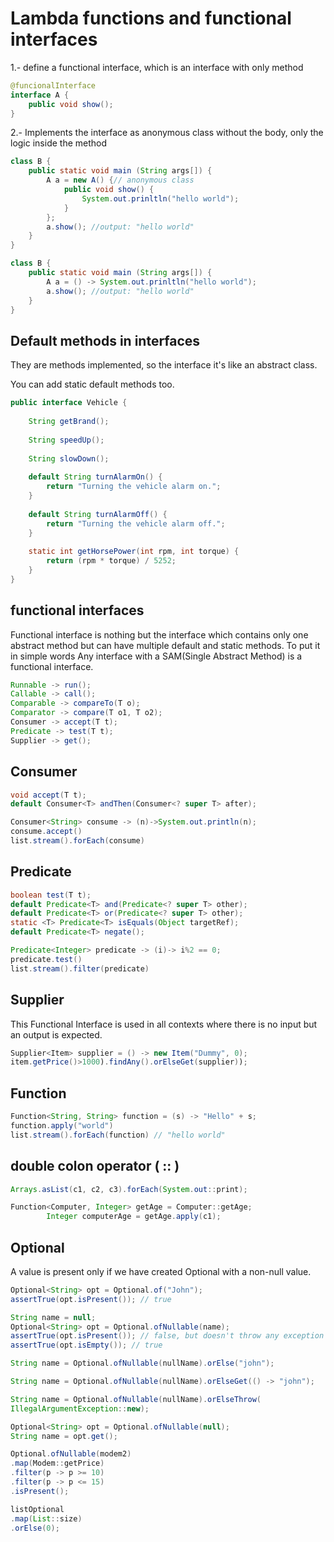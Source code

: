 # Lambda functions and functional interfaces

1.- define a functional interface, which is an interface with only method

```java
@funcionalInterface
interface A {
    public void show();
}
```

2.- Implements the interface as anonymous class without the body, only the logic inside the method

```java
class B {
    public static void main (String args[]) {
        A a = new A() {// anonymous class
            public void show() {
                System.out.prinltln("hello world");
            }
        };
        a.show(); //output: "hello world" 
    }
}
```

```java
class B {
    public static void main (String args[]) {
        A a = () -> System.out.prinltln("hello world");
        a.show(); //output: "hello world" 
    }
}
```

## Default methods in interfaces

They are methods implemented, so the interface it's like an abstract class. 

You can add static default methods too.

```java
public interface Vehicle {
    
    String getBrand();
    
    String speedUp();
    
    String slowDown();
    
    default String turnAlarmOn() {
        return "Turning the vehicle alarm on.";
    }
    
    default String turnAlarmOff() {
        return "Turning the vehicle alarm off.";
    }
    
    static int getHorsePower(int rpm, int torque) {
        return (rpm * torque) / 5252;
    }
}
```

## functional interfaces

Functional interface is nothing but the interface which contains only one abstract method but can have multiple default and static methods. To put it in simple words Any interface with a SAM(Single Abstract Method) is a functional interface.

```java
Runnable -> run();
Callable -> call();
Comparable -> compareTo(T o);
Comparator -> compare(T o1, T o2);
Consumer -> accept(T t);
Predicate -> test(T t);
Supplier -> get();
```

## Consumer

```java
void accept(T t);
default Consumer<T> andThen(Consumer<? super T> after);
```

```java
Consumer<String> consume -> (n)->System.out.println(n);
consume.accept()
list.stream().forEach(consume)
```

## Predicate

```java
boolean test(T t);
default Predicate<T> and(Predicate<? super T> other);
default Predicate<T> or(Predicate<? super T> other);
static <T> Predicate<T> isEquals(Object targetRef);
default Predicate<T> negate();
```

```java
Predicate<Integer> predicate -> (i)-> i%2 == 0;
predicate.test()
list.stream().filter(predicate)
```

## Supplier

This Functional Interface is used in all contexts where there is no input but an output is expected.

```java
Supplier<Item> supplier = () -> new Item("Dummy", 0);
item.getPrice()>1000).findAny().orElseGet(supplier));
```

## Function

```java
Function<String, String> function = (s) -> "Hello" + s;
function.apply("world")
list.stream().forEach(function) // "hello world" 
```

## double colon operator ( :: ) 

```java
Arrays.asList(c1, c2, c3).forEach(System.out::print);
```

```java
Function<Computer, Integer> getAge = Computer::getAge;
        Integer computerAge = getAge.apply(c1);
```

## Optional

A value is present only if we have created Optional with a non-null value.

```java
Optional<String> opt = Optional.of("John");
assertTrue(opt.isPresent()); // true
```

```java
String name = null;
Optional<String> opt = Optional.ofNullable(name);
assertTrue(opt.isPresent()); // false, but doesn't throw any exception
assertTrue(opt.isEmpty()); // true
```

```java
String name = Optional.ofNullable(nullName).orElse("john");

String name = Optional.ofNullable(nullName).orElseGet(() -> "john");

String name = Optional.ofNullable(nullName).orElseThrow(
IllegalArgumentException::new);

Optional<String> opt = Optional.ofNullable(null);
String name = opt.get();

Optional.ofNullable(modem2)
.map(Modem::getPrice)
.filter(p -> p >= 10)
.filter(p -> p <= 15)
.isPresent();

listOptional
.map(List::size)
.orElse(0);
```